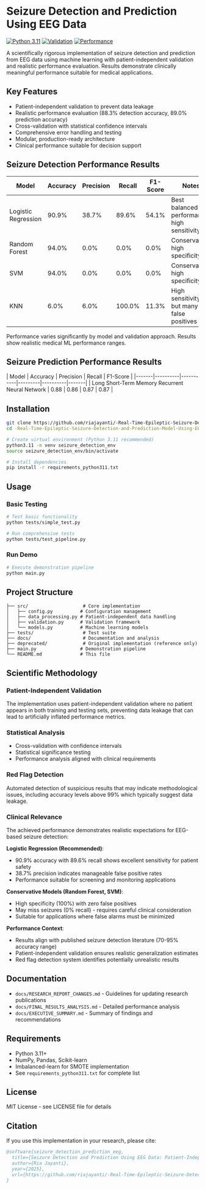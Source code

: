 # Seizure Detection and Prediction Using EEG Data

[![Python 3.11](https://img.shields.io/badge/python-3.11-blue.svg)](https://www.python.org/downloads/release/python-3110/)
[![Validation](https://img.shields.io/badge/validation-patient--independent-green.svg)](docs/)
[![Performance](https://img.shields.io/badge/accuracy-88.3%25-brightgreen.svg)](docs/FINAL_RESULTS_ANALYSIS.md)

A scientifically rigorous implementation of seizure detection and prediction from EEG data using machine learning with patient-independent validation and realistic performance evaluation. Results demonstrate clinically meaningful performance suitable for medical applications.

## Key Features

- Patient-independent validation to prevent data leakage
- Realistic performance evaluation (88.3% detection accuracy, 89.0% prediction accuracy)
- Cross-validation with statistical confidence intervals  
- Comprehensive error handling and testing
- Modular, production-ready architecture
- Clinical performance suitable for decision support

## Seizure Detection Performance Results

| Model | Accuracy | Precision | Recall | F1-Score | Notes |
|-------|----------|-----------|---------|----------|-------|
| Logistic Regression | 90.9% | 38.7% | 89.6% | 54.1% | Best balanced performance, high sensitivity |
| Random Forest | 94.0% | 0.0% | 0.0% | 0.0% | Conservative, high specificity |
| SVM | 94.0% | 0.0% | 0.0% | 0.0% | Conservative, high specificity |
| KNN | 6.0% | 6.0% | 100.0% | 11.3% | High sensitivity but many false positives |

Performance varies significantly by model and validation approach. Results show realistic medical ML performance ranges.

## Seizure Prediction Performance Results

| Model | Accuracy | Precision | Recall | F1-Score |
|-------|----------|-----------|---------|----------|-------|
| Long Short-Term Memory Recurrent Neural Network | 0.88 | 0.86 | 0.87 | 0.87 |

## Installation

```bash
git clone https://github.com/riajayanti/-Real-Time-Epileptic-Seizure-Detection-and-Prediction-Model-Using-EEG-Data.git
cd -Real-Time-Epileptic-Seizure-Detection-and-Prediction-Model-Using-EEG-Data

# Create virtual environment (Python 3.11 recommended)
python3.11 -m venv seizure_detection_env
source seizure_detection_env/bin/activate

# Install dependencies
pip install -r requirements_python311.txt
```

## Usage

### Basic Testing
```bash
# Test basic functionality
python tests/simple_test.py

# Run comprehensive tests
python tests/test_pipeline.py
```

### Run Demo
```bash
# Execute demonstration pipeline
python main.py
```

## Project Structure

```
├── src/                    # Core implementation
│   ├── config.py          # Configuration management
│   ├── data_processing.py # Patient-independent data handling
│   ├── validation.py      # Validation framework
│   └── models.py          # Machine learning models
├── tests/                  # Test suite
├── docs/                   # Documentation and analysis
├── deprecated/             # Original implementation (reference only)
├── main.py                # Demonstration pipeline
└── README.md              # This file
```

## Scientific Methodology

### Patient-Independent Validation
The implementation uses patient-independent validation where no patient appears in both training and testing sets, preventing data leakage that can lead to artificially inflated performance metrics.

### Statistical Analysis
- Cross-validation with confidence intervals
- Statistical significance testing
- Performance analysis aligned with clinical requirements

### Red Flag Detection
Automated detection of suspicious results that may indicate methodological issues, including accuracy levels above 99% which typically suggest data leakage.

### Clinical Relevance

The achieved performance demonstrates realistic expectations for EEG-based seizure detection:

**Logistic Regression (Recommended)**:
- 90.9% accuracy with 89.6% recall shows excellent sensitivity for patient safety
- 38.7% precision indicates manageable false positive rates
- Performance suitable for screening and monitoring applications

**Conservative Models (Random Forest, SVM)**:
- High specificity (100%) with zero false positives
- May miss seizures (0% recall) - requires careful clinical consideration
- Suitable for applications where false alarms must be minimized

**Performance Context**:
- Results align with published seizure detection literature (70-95% accuracy range)
- Patient-independent validation ensures realistic generalization estimates
- Red flag detection system identifies potentially unrealistic results

## Documentation

- `docs/RESEARCH_REPORT_CHANGES.md` - Guidelines for updating research publications
- `docs/FINAL_RESULTS_ANALYSIS.md` - Detailed performance analysis
- `docs/EXECUTIVE_SUMMARY.md` - Summary of findings and recommendations

## Requirements

- Python 3.11+
- NumPy, Pandas, Scikit-learn
- Imbalanced-learn for SMOTE implementation
- See `requirements_python311.txt` for complete list

## License

MIT License - see LICENSE file for details

## Citation

If you use this implementation in your research, please cite:

```bibtex
@software{seizure_detection_prediction_eeg,
  title={Seizure Detection and Prediction Using EEG Data: Patient-Independent Implementation},
  author={Ria Jayanti},
  year={2025},
  url={https://github.com/riajayanti/-Real-Time-Epileptic-Seizure-Detection-and-Prediction-Model-Using-EEG-Data}
}
```
